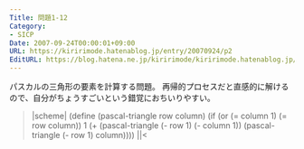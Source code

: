 ```yaml
---
Title: 問題1-12
Category:
- SICP
Date: 2007-09-24T00:00:01+09:00
URL: https://kiririmode.hatenablog.jp/entry/20070924/p2
EditURL: https://blog.hatena.ne.jp/kiririmode/kiririmode.hatenablog.jp/atom/entry/8454420450078216723
---
```



パスカルの三角形の要素を計算する問題。
再帰的プロセスだと直感的に解けるので、自分がちょうすごいという錯覚におちいりやすい。
>|scheme|
(define (pascal-triangle row column)
  (if (or (= column 1) (= row column)) 1
      (+ (pascal-triangle (- row 1) (- column 1))
	 (pascal-triangle (- row 1) column))))
||<

